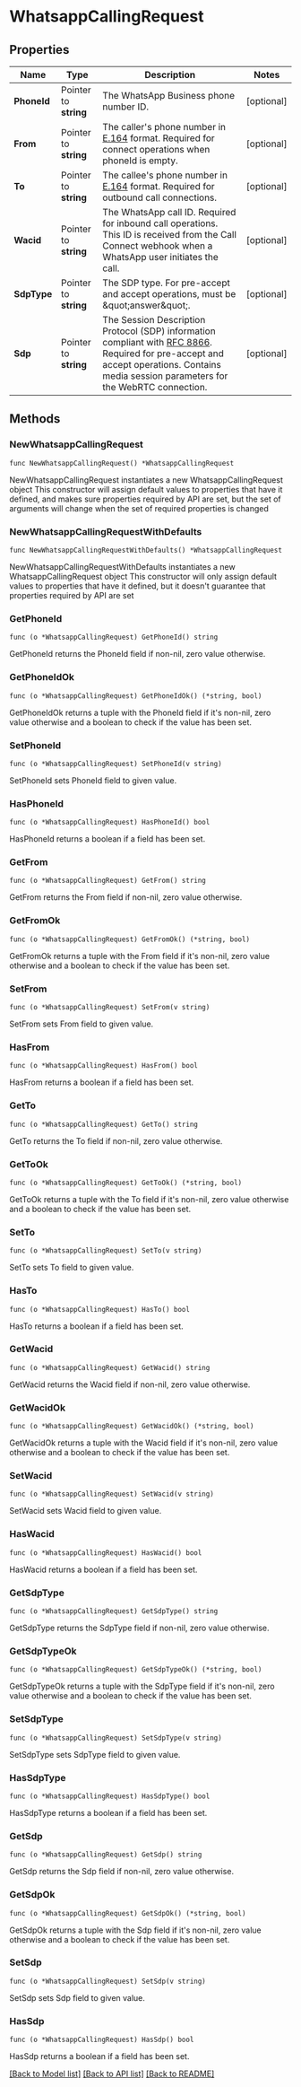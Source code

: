 # WhatsappCallingRequest

## Properties

Name | Type | Description | Notes
------------ | ------------- | ------------- | -------------
**PhoneId** | Pointer to **string** | The WhatsApp Business phone number ID. | [optional] 
**From** | Pointer to **string** | The caller&#39;s phone number in [E.164](https://en.wikipedia.org/wiki/E.164) format. Required for connect operations when phoneId is empty. | [optional] 
**To** | Pointer to **string** | The callee&#39;s phone number in [E.164](https://en.wikipedia.org/wiki/E.164) format. Required for outbound call connections. | [optional] 
**Wacid** | Pointer to **string** | The WhatsApp call ID. Required for inbound call operations. This ID is received from the Call Connect webhook when a WhatsApp user initiates the call. | [optional] 
**SdpType** | Pointer to **string** | The SDP type. For pre-accept and accept operations, must be \&quot;answer\&quot;. | [optional] 
**Sdp** | Pointer to **string** | The Session Description Protocol (SDP) information compliant with [RFC 8866](https://datatracker.ietf.org/doc/html/rfc8866). Required for pre-accept and accept operations. Contains media session parameters for the WebRTC connection. | [optional] 

## Methods

### NewWhatsappCallingRequest

`func NewWhatsappCallingRequest() *WhatsappCallingRequest`

NewWhatsappCallingRequest instantiates a new WhatsappCallingRequest object
This constructor will assign default values to properties that have it defined,
and makes sure properties required by API are set, but the set of arguments
will change when the set of required properties is changed

### NewWhatsappCallingRequestWithDefaults

`func NewWhatsappCallingRequestWithDefaults() *WhatsappCallingRequest`

NewWhatsappCallingRequestWithDefaults instantiates a new WhatsappCallingRequest object
This constructor will only assign default values to properties that have it defined,
but it doesn't guarantee that properties required by API are set

### GetPhoneId

`func (o *WhatsappCallingRequest) GetPhoneId() string`

GetPhoneId returns the PhoneId field if non-nil, zero value otherwise.

### GetPhoneIdOk

`func (o *WhatsappCallingRequest) GetPhoneIdOk() (*string, bool)`

GetPhoneIdOk returns a tuple with the PhoneId field if it's non-nil, zero value otherwise
and a boolean to check if the value has been set.

### SetPhoneId

`func (o *WhatsappCallingRequest) SetPhoneId(v string)`

SetPhoneId sets PhoneId field to given value.

### HasPhoneId

`func (o *WhatsappCallingRequest) HasPhoneId() bool`

HasPhoneId returns a boolean if a field has been set.

### GetFrom

`func (o *WhatsappCallingRequest) GetFrom() string`

GetFrom returns the From field if non-nil, zero value otherwise.

### GetFromOk

`func (o *WhatsappCallingRequest) GetFromOk() (*string, bool)`

GetFromOk returns a tuple with the From field if it's non-nil, zero value otherwise
and a boolean to check if the value has been set.

### SetFrom

`func (o *WhatsappCallingRequest) SetFrom(v string)`

SetFrom sets From field to given value.

### HasFrom

`func (o *WhatsappCallingRequest) HasFrom() bool`

HasFrom returns a boolean if a field has been set.

### GetTo

`func (o *WhatsappCallingRequest) GetTo() string`

GetTo returns the To field if non-nil, zero value otherwise.

### GetToOk

`func (o *WhatsappCallingRequest) GetToOk() (*string, bool)`

GetToOk returns a tuple with the To field if it's non-nil, zero value otherwise
and a boolean to check if the value has been set.

### SetTo

`func (o *WhatsappCallingRequest) SetTo(v string)`

SetTo sets To field to given value.

### HasTo

`func (o *WhatsappCallingRequest) HasTo() bool`

HasTo returns a boolean if a field has been set.

### GetWacid

`func (o *WhatsappCallingRequest) GetWacid() string`

GetWacid returns the Wacid field if non-nil, zero value otherwise.

### GetWacidOk

`func (o *WhatsappCallingRequest) GetWacidOk() (*string, bool)`

GetWacidOk returns a tuple with the Wacid field if it's non-nil, zero value otherwise
and a boolean to check if the value has been set.

### SetWacid

`func (o *WhatsappCallingRequest) SetWacid(v string)`

SetWacid sets Wacid field to given value.

### HasWacid

`func (o *WhatsappCallingRequest) HasWacid() bool`

HasWacid returns a boolean if a field has been set.

### GetSdpType

`func (o *WhatsappCallingRequest) GetSdpType() string`

GetSdpType returns the SdpType field if non-nil, zero value otherwise.

### GetSdpTypeOk

`func (o *WhatsappCallingRequest) GetSdpTypeOk() (*string, bool)`

GetSdpTypeOk returns a tuple with the SdpType field if it's non-nil, zero value otherwise
and a boolean to check if the value has been set.

### SetSdpType

`func (o *WhatsappCallingRequest) SetSdpType(v string)`

SetSdpType sets SdpType field to given value.

### HasSdpType

`func (o *WhatsappCallingRequest) HasSdpType() bool`

HasSdpType returns a boolean if a field has been set.

### GetSdp

`func (o *WhatsappCallingRequest) GetSdp() string`

GetSdp returns the Sdp field if non-nil, zero value otherwise.

### GetSdpOk

`func (o *WhatsappCallingRequest) GetSdpOk() (*string, bool)`

GetSdpOk returns a tuple with the Sdp field if it's non-nil, zero value otherwise
and a boolean to check if the value has been set.

### SetSdp

`func (o *WhatsappCallingRequest) SetSdp(v string)`

SetSdp sets Sdp field to given value.

### HasSdp

`func (o *WhatsappCallingRequest) HasSdp() bool`

HasSdp returns a boolean if a field has been set.


[[Back to Model list]](../README.md#documentation-for-models) [[Back to API list]](../README.md#documentation-for-api-endpoints) [[Back to README]](../README.md)


